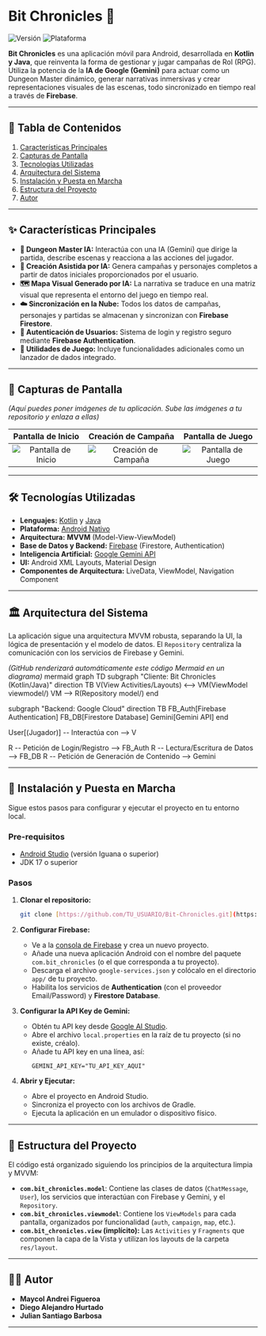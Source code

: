 # Bit Chronicles 🐉

![Versión](https://img.shields.io/badge/versión-1.0-blue)
![Plataforma](https://img.shields.io/badge/plataforma-Android-brightgreen)

**Bit Chronicles** es una aplicación móvil para Android, desarrollada en **Kotlin y Java**, que reinventa la forma de gestionar y jugar campañas de Rol (RPG). Utiliza la potencia de la **IA de Google (Gemini)** para actuar como un Dungeon Master dinámico, generar narrativas inmersivas y crear representaciones visuales de las escenas, todo sincronizado en tiempo real a través de **Firebase**.

---
## 📜 Tabla de Contenidos
1. [Características Principales](#-características-principales)
2. [Capturas de Pantalla](#-capturas-de-pantalla)
3. [Tecnologías Utilizadas](#-tecnologías-utilizadas)
4. [Arquitectura del Sistema](#-arquitectura-del-sistema)
5. [Instalación y Puesta en Marcha](#-instalación-y-puesta-en-marcha)
6. [Estructura del Proyecto](#-estructura-del-proyecto)
7. [Autor](#-autor)

---
## ✨ Características Principales
* **🤖 Dungeon Master IA:** Interactúa con una IA (Gemini) que dirige la partida, describe escenas y reacciona a las acciones del jugador.
* **🎨 Creación Asistida por IA:** Genera campañas y personajes completos a partir de datos iniciales proporcionados por el usuario.
* **🗺️ Mapa Visual Generado por IA:** La narrativa se traduce en una matriz visual que representa el entorno del juego en tiempo real.
* **☁️ Sincronización en la Nube:** Todos los datos de campañas, personajes y partidas se almacenan y sincronizan con **Firebase Firestore**.
* **🔐 Autenticación de Usuarios:** Sistema de login y registro seguro mediante **Firebase Authentication**.
* **🎲 Utilidades de Juego:** Incluye funcionalidades adicionales como un lanzador de dados integrado.

---
## 📱 Capturas de Pantalla
*(Aquí puedes poner imágenes de tu aplicación. Sube las imágenes a tu repositorio y enlaza a ellas)*

| Pantalla de Inicio | Creación de Campaña | Pantalla de Juego |
| :---: |:---:|:---:|
| ![Pantalla de Inicio](URL_DE_TU_IMAGEN_AQUI) | ![Creación de Campaña](URL_DE_TU_IMAGEN_AQUI) | ![Pantalla de Juego](URL_DE_TU_IMAGEN_AQUI) |

---
## 🛠️ Tecnologías Utilizadas
* **Lenguajes:** [Kotlin](https://kotlinlang.org/) y [Java](https://www.java.com/)
* **Plataforma:** [Android Nativo](https://developer.android.com/)
* **Arquitectura:** **MVVM** (Model-View-ViewModel)
* **Base de Datos y Backend:** [Firebase](https://firebase.google.com/) (Firestore, Authentication)
* **Inteligencia Artificial:** [Google Gemini API](https://ai.google.dev/)
* **UI:** Android XML Layouts, Material Design
* **Componentes de Arquitectura:** LiveData, ViewModel, Navigation Component

---
## 🏛️ Arquitectura del Sistema
La aplicación sigue una arquitectura MVVM robusta, separando la UI, la lógica de presentación y el modelo de datos. El `Repository` centraliza la comunicación con los servicios de Firebase y Gemini.

*(GitHub renderizará automáticamente este código Mermaid en un diagrama)*
mermaid
graph TD
subgraph "Cliente: Bit Chronicles (Kotlin/Java)"
direction TB
V(View
Activities/Layouts) <--> VM(ViewModel
viewmodel/)
VM --> R(Repository
model/)
end

subgraph "Backend: Google Cloud"
    direction TB
    FB_Auth[Firebase Authentication]
    FB_DB[Firestore Database]
    Gemini[Gemini API]
end

User[(Jugador)] -- Interactúa con --> V

R -- Petición de Login/Registro --> FB_Auth
R -- Lectura/Escritura de Datos --> FB_DB
R -- Petición de Generación de Contenido --> Gemini

---
## 🚀 Instalación y Puesta en Marcha
Sigue estos pasos para configurar y ejecutar el proyecto en tu entorno local.

### **Pre-requisitos**
* [Android Studio](https://developer.android.com/studio) (versión Iguana o superior)
* JDK 17 o superior

### **Pasos**
1.  **Clonar el repositorio:**
    ```bash
    git clone [https://github.com/TU_USUARIO/Bit-Chronicles.git](https://github.com/TU_USUARIO/Bit-Chronicles.git)
    ```

2.  **Configurar Firebase:**
    * Ve a la [consola de Firebase](https://console.firebase.google.com/) y crea un nuevo proyecto.
    * Añade una nueva aplicación Android con el nombre del paquete `com.bit_chronicles` (o el que corresponda a tu proyecto).
    * Descarga el archivo `google-services.json` y colócalo en el directorio `app/` de tu proyecto.
    * Habilita los servicios de **Authentication** (con el proveedor Email/Password) y **Firestore Database**.

3.  **Configurar la API Key de Gemini:**
    * Obtén tu API key desde [Google AI Studio](https://aistudio.google.com/app/apikey).
    * Abre el archivo `local.properties` en la raíz de tu proyecto (si no existe, créalo).
    * Añade tu API key en una línea, así:
        ```properties
        GEMINI_API_KEY="TU_API_KEY_AQUI"
        ```

4.  **Abrir y Ejecutar:**
    * Abre el proyecto en Android Studio.
    * Sincroniza el proyecto con los archivos de Gradle.
    * Ejecuta la aplicación en un emulador o dispositivo físico.

---
## 📁 Estructura del Proyecto
El código está organizado siguiendo los principios de la arquitectura limpia y MVVM:

* **`com.bit_chronicles.model`**: Contiene las clases de datos (`ChatMessage`, `User`), los servicios que interactúan con Firebase y Gemini, y el `Repository`.
* **`com.bit_chronicles.viewmodel`**: Contiene los `ViewModels` para cada pantalla, organizados por funcionalidad (`auth`, `campaign`, `map`, etc.).
* **`com.bit_chronicles.view` (implícito):** Las `Activities` y `Fragments` que componen la capa de la Vista y utilizan los layouts de la carpeta `res/layout`.

---
## 👨‍💻 Autor
*  **Maycol Andrei Figueroa**
* **Diego Alejandro Hurtado**
* **Julian Santiago Barbosa**



---

